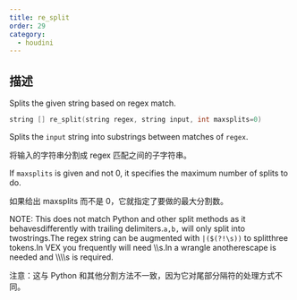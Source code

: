 ```yaml
---
title: re_split
order: 29
category:
  - houdini
---
```

    
## 描述

Splits the given string based on regex match.

```c
string [] re_split(string regex, string input, int maxsplits=0)
```

Splits the `input` string into substrings between matches of `regex`.

将输入的字符串分割成 regex 匹配之间的子字符串。

If `maxsplits` is given and not 0, it specifies the maximum number of splits
to do.

如果给出 maxsplits 而不是 0，它就指定了要做的最大分割数。

NOTE: This does not match Python and other split methods as it
behavesdifferently with trailing delimiters.`a,b,` will only split into
twostrings.The regex string can be augmented with `|($(?!\s))` to splitthree
tokens.In VEX you frequently will need \\\s.In a wrangle anotherescape is
needed and \\\\\\\s is required.

注意：这与 Python 和其他分割方法不一致，因为它对尾部分隔符的处理方式不同。
